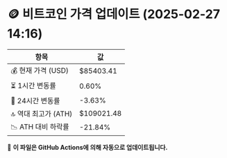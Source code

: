 # 🪙 비트코인 가격 업데이트 (2025-02-27 14:16)

| 항목                | 값 |
|--------------------|----------------|
| 💰 현재 가격 (USD) | $85403.41 |
| ⏳ 1시간 변동률    | 0.60% |
| 📆 24시간 변동률   | -3.63% |
| 🔝 역대 최고가 (ATH) | $109021.48 |
| 📉 ATH 대비 하락률 | -21.84% |

🔄 **이 파일은 GitHub Actions에 의해 자동으로 업데이트됩니다.**
